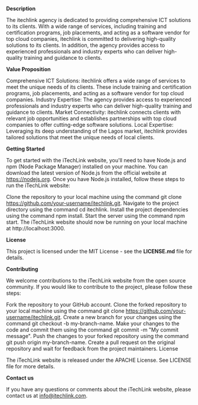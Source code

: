 **Description**

The itechlink agency is dedicated to providing comprehensive ICT solutions to its clients. With a wide range of services, including training and certification programs, job placements, and acting as a software vendor for top cloud companies, itechlink is committed to delivering high-quality solutions to its clients. In addition, the agency provides access to experienced professionals and industry experts who can deliver high-quality training and guidance to clients.

**Value Proposition**

Comprehensive ICT Solutions: itechlink offers a wide range of services to meet the unique needs of its clients. These include training and certification programs, job placements, and acting as a software vendor for top cloud companies.
Industry Expertise: The agency provides access to experienced professionals and industry experts who can deliver high-quality training and guidance to clients.
Market Connectivity: itechlink connects clients with relevant job opportunities and establishes partnerships with top cloud companies to offer cutting-edge software solutions.
Local Expertise: Leveraging its deep understanding of the Lagos market, itechlink provides tailored solutions that meet the unique needs of local clients.

**Getting Started**

To get started with the iTechLink website, you'll need to have Node.js and npm (Node Package Manager) installed on your machine. You can download the latest version of Node.js from the official website at https://nodejs.org. Once you have Node.js installed, follow these steps to run the iTechLink website:

Clone the repository to your local machine using the command git clone https://github.com/your-username/itechlink.git. Navigate to the project directory using the command cd itechlink. Install the project dependencies using the command npm install. Start the server using the command npm start. The iTechLink website should now be running on your local machine at http://localhost:3000.

**License**

This project is licensed under the MIT License - see the **LICENSE.md** file for details.

**Contributing**

We welcome contributions to the iTechLink website from the open source community. If you would like to contribute to the project, please follow these steps:

Fork the repository to your GitHub account. Clone the forked repository to your local machine using the command git clone https://github.com/your-username/itechlink.git. Create a new branch for your changes using the command git checkout -b my-branch-name. Make your changes to the code and commit them using the command git commit -m "My commit message". Push the changes to your forked repository using the command git push origin my-branch-name. Create a pull request on the original repository and wait for feedback from the project maintainers. License

The iTechLink website is released under the APACHE License. See LICENSE file for more details.

**Contact us**

If you have any questions or comments about the iTechLink website, please contact us at info@itechlink.com.

